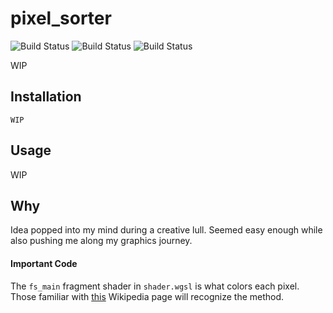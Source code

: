 # pixel_sorter
![Build Status](https://github.com/manorajesh/mandelbrot-rs/actions/workflows/MacOS.yml/badge.svg)
![Build Status](https://github.com/manorajesh/mandelbrot-rs/actions/workflows/Linux.yml/badge.svg)
![Build Status](https://github.com/manorajesh/mandelbrot-rs/actions/workflows/Windows.yml/badge.svg)

WIP

## Installation
```shell
WIP
```

## Usage
WIP

## Why
Idea popped into my mind during a creative lull. Seemed easy enough while also pushing me along my graphics journey.

#### Important Code
The `fs_main` fragment shader in `shader.wgsl` is what colors each pixel. Those familiar with [this](https://en.wikipedia.org/wiki/Plotting_algorithms_for_the_Mandelbrot_set) Wikipedia page will recognize the method.

